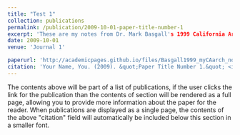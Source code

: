 ```yaml
---
title: "Test 1"
collection: publications
permalink: /publication/2009-10-01-paper-title-number-1
excerpt: 'These are my notes from Dr. Mark Basgall's 1999 California Archaeology class.'
date: 2009-10-01
venue: 'Journal 1'

paperurl: 'http://academicpages.github.io/files/Basgall1999_myCAarch_notes2024_06_08.pdf'
citation: 'Your Name, You. (2009). &quot;Paper Title Number 1.&quot; <i>Journal 1</i>. 1(1).'
---
```


The contents above will be part of a list of publications, if the user clicks the link for the publication than the contents of section will be rendered as a full page, allowing you to provide more information about the paper for the reader. When publications are displayed as a single page, the contents of the above "citation" field will automatically be included below this section in a smaller font.
